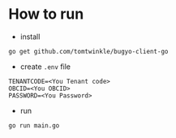 # How to run

- install
```shell
go get github.com/tomtwinkle/bugyo-client-go
```

- create `.env` file
```config:.env
TENANTCODE=<You Tenant code>
OBCID=<You OBCID>
PASSWORD=<You Password>
```

- run

```shell
go run main.go
```
